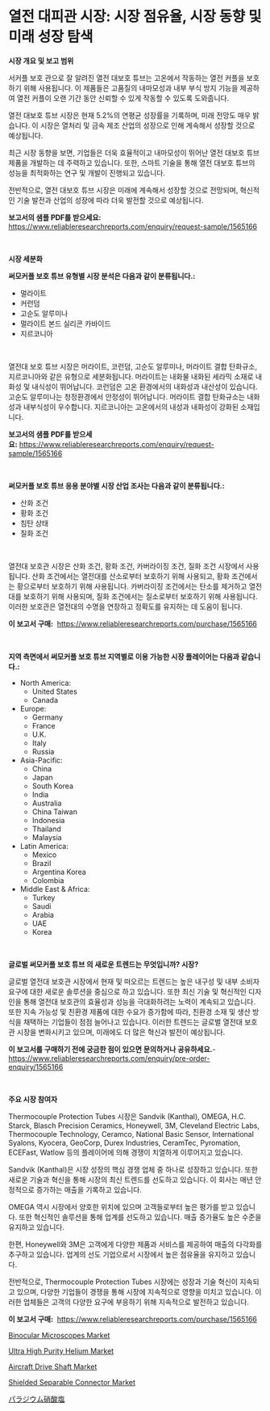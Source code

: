 <p><h1>열전 대피관 시장: 시장 점유율, 시장 동향 및 미래 성장 탐색</h1></p><p><strong>시장 개요 및 보고 범위</strong></p>
<p><p>서커플 보호 관으로 잘 알려진 열전 대보호 튜브는 고온에서 작동하는 열전 커플을 보호하기 위해 사용됩니다. 이 제품들은 고품질의 내마모성과 내부 부식 방지 기능을 제공하여 열전 커플이 오랜 기간 동안 신뢰할 수 있게 작동할 수 있도록 도와줍니다. </p><p>열전 대보호 튜브 시장은 현재 5.2%의 연평균 성장률을 기록하며, 미래 전망도 매우 밝습니다. 이 시장은 열처리 및 금속 제조 산업의 성장으로 인해 계속해서 성장할 것으로 예상됩니다. </p><p>최근 시장 동향을 보면, 기업들은 더욱 효율적이고 내마모성이 뛰어난 열전 대보호 튜브 제품을 개발하는 데 주력하고 있습니다. 또한, 스마트 기술을 통해 열전 대보호 튜브의 성능을 최적화하는 연구 및 개발이 진행되고 있습니다. </p><p>전반적으로, 열전 대보호 튜브 시장은 미래에 계속해서 성장할 것으로 전망되며, 혁신적인 기술 발전과 산업의 성장에 따라 더욱 발전할 것으로 예상됩니다.</p></p>
<p><strong>보고서의 샘플 PDF를 받으세요:</strong> <a href="https://www.reliableresearchreports.com/enquiry/request-sample/1565166">https://www.reliableresearchreports.com/enquiry/request-sample/1565166</a></p>
<p>&nbsp;</p>
<p><strong>시장 세분화</strong></p>
<p><strong>써모커플 보호 튜브 유형별 시장 분석은 다음과 같이 분류됩니다.:</strong></p>
<p><ul><li>멀라이트</li><li>커런덤</li><li>고순도 알루미나</li><li>멀라이트 본드 실리콘 카바이드</li><li>지르코니아</li></ul></p>
<p>&nbsp;</p>
<p><p>열전대 보호 튜브 시장은 머라이트, 코런덤, 고순도 알루미나, 머라이트 결합 탄화규소, 지르코니아와 같은 유형으로 세분화됩니다. 머라이트는 내화물 내화된 세라믹 소재로 내화성 및 내식성이 뛰어납니다. 코런덤은 고온 환경에서의 내화성과 내산성이 있습니다. 고순도 알루미나는 청정환경에서 안정성이 뛰어납니다. 머라이트 결합 탄화규소는 내화성과 내부식성이 우수합니다. 지르코니아는 고온에서의 내성과 내화성이 강화된 소재입니다.</p></p>
<p><strong>보고서의 샘플 PDF를 받으세요:</strong>&nbsp;<a href="https://www.reliableresearchreports.com/enquiry/request-sample/1565166">https://www.reliableresearchreports.com/enquiry/request-sample/1565166</a></p>
<p>&nbsp;</p>
<p><strong> 써모커플 보호 튜브 응용 분야별 시장 산업 조사는 다음과 같이 분류됩니다.:</strong></p>
<p><ul><li>산화 조건</li><li>황화 조건</li><li>침탄 상태</li><li>질화 조건</li></ul></p>
<p>&nbsp;</p>
<p><p>열전대 보호관 시장은 산화 조건, 황화 조건, 카버라이징 조건, 질화 조건 시장에서 사용됩니다. 산화 조건에서는 열전대를 산소로부터 보호하기 위해 사용되고, 황화 조건에서는 황으로부터 보호하기 위해 사용됩니다. 카버라이징 조건에서는 탄소를 제거하고 열전대를 보호하기 위해 사용되며, 질화 조건에서는 질소로부터 보호하기 위해 사용됩니다. 이러한 보호관은 열전대의 수명을 연장하고 정확도를 유지하는 데 도움이 됩니다.</p></p>
<p><strong>이 보고서 구매:</strong>&nbsp; <a href="https://www.reliableresearchreports.com/purchase/1565166">https://www.reliableresearchreports.com/purchase/1565166</a></p>
<p>&nbsp;</p>
<p><strong>지역 측면에서 써모커플 보호 튜브 지역별로 이용 가능한 시장 플레이어는 다음과 같습니다.:</strong></p>
<p><ul>
    <li>
        North America:
        <ul>
            <li>United States</li>
            <li>Canada</li>
        </ul>
    </li>
    <li>
        Europe:
        <ul>
            <li>Germany</li>
            <li>France</li>
            <li>U.K.</li>
            <li>Italy</li>
            <li>Russia</li>
        </ul>
    </li>
    <li>
        Asia-Pacific:
        <ul>
            <li>China</li>
            <li>Japan</li>
            <li>South Korea</li>
            <li>India</li>
            <li>Australia</li>
            <li>China Taiwan</li>
            <li>Indonesia</li>
            <li>Thailand</li>
            <li>Malaysia</li>
        </ul>
    </li>
    <li>
        Latin America:
        <ul>
            <li>Mexico</li>
            <li>Brazil</li>
            <li>Argentina Korea</li>
            <li>Colombia</li>
        </ul>
    </li>
    <li>
        Middle East & Africa:
        <ul>
            <li>Turkey</li>
            <li>Saudi</li>
            <li>Arabia</li>
            <li>UAE</li>
            <li>Korea</li>
        </ul>
    </li>
    </ul></p>
<p>&nbsp;</p>
<p><strong>글로벌 써모커플 보호 튜브 의 새로운 트렌드는 무엇입니까? 시장?</strong></p>
<p><p>글로벌 열전대 보호관 시장에서 현재 및 떠오르는 트렌드는 높은 내구성 및 내부 소비자 요구에 대한 새로운 솔루션을 중심으로 하고 있습니다. 또한 최신 기술 및 혁신적인 디자인을 통해 열전대 보호관의 효율성과 성능을 극대화하려는 노력이 계속되고 있습니다. 또한 지속 가능성 및 친환경 제품에 대한 수요가 증가함에 따라, 친환경 소재 및 생산 방식을 채택하는 기업들이 점점 늘어나고 있습니다. 이러한 트렌드는 글로벌 열전대 보호관 시장을 변화시키고 있으며, 미래에도 더 많은 혁신과 발전이 예상됩니다.</p></p>
<p><strong>이 보고서를 구매하기 전에 궁금한 점이 있으면 문의하거나 공유하세요.</strong>- <a href="https://www.reliableresearchreports.com/enquiry/pre-order-enquiry/1565166">https://www.reliableresearchreports.com/enquiry/pre-order-enquiry/1565166</a></p>
<p>&nbsp;</p>
<p><strong>주요 시장 참여자</strong></p>
<p><p>Thermocouple Protection Tubes 시장은 Sandvik (Kanthal), OMEGA, H.C. Starck, Blasch Precision Ceramics, Honeywell, 3M, Cleveland Electric Labs, Thermocouple Technology, Ceramco, National Basic Sensor, International Syalons, Kyocera, GeoCorp, Durex Industries, CeramTec, Pyromation, ECEFast, Watlow 등의 플레이어에 의해 경쟁이 치열하게 이루어지고 있습니다.</p><p>Sandvik (Kanthal)은 시장 성장의 핵심 경쟁 업체 중 하나로 성장하고 있습니다. 또한 새로운 기술과 혁신을 통해 시장의 최신 트렌드를 선도하고 있습니다. 이 회사는 매년 안정적으로 증가하는 매출을 기록하고 있습니다.</p><p>OMEGA 역시 시장에서 양호한 위치에 있으며 고객들로부터 높은 평가를 받고 있습니다. 또한 혁신적인 솔루션을 통해 업계를 선도하고 있습니다. 매출 증가율도 높은 수준을 유지하고 있습니다.</p><p>한편, Honeywell와 3M은 고객에게 다양한 제품과 서비스를 제공하여 매출의 다각화를 추구하고 있습니다. 업계의 선도 기업으로서 시장에서 높은 점유율을 유지하고 있습니다.</p><p>전반적으로, Thermocouple Protection Tubes 시장에는 성장과 기술 혁신이 지속되고 있으며, 다양한 기업들이 경쟁을 통해 시장에 지속적으로 영향을 미치고 있습니다. 이러한 업체들은 고객의 다양한 요구에 부응하기 위해 지속적으로 발전하고 있습니다.</p></p>
<p><strong>이 보고서 구매:</strong>&nbsp;&nbsp;<a href="https://www.reliableresearchreports.com/purchase/1565166">https://www.reliableresearchreports.com/purchase/1565166</a></p>
<p><p><a href="https://view.publitas.com/reportprime-1/insights-into-binocular-microscopes-market-size-analysing-market-share-trends-and-growth-from-2024-to-2031/">Binocular Microscopes Market</a></p><p><a href="https://issuu.com/reportprime-2/docs/ultra-high-purity-helium-market-size-2030.pptx">Ultra High Purity Helium Market</a></p><p><a href="https://lydian-appliance-61d.notion.site/Aircraft-Drive-Shaft-Market-Size-and-Growth-Market-Segmentation-Regional-and-Country-Breakdowns-a-70d7ae741ce94973a707a371a8408cfe">Aircraft Drive Shaft Market</a></p><p><a href="https://issuu.com/reportprime-2/docs/shielded-separable-connector-market-size-2030.pptx">Shielded Separable Connector Market</a></p><p><a href="https://github.com/hwbcz413288296/Market-Research-Report-List-1/blob/main/17110925683.md">パラジウム硝酸塩</a></p></p>
